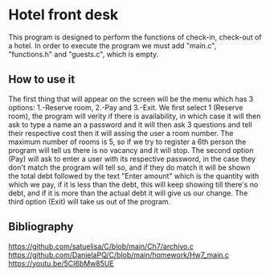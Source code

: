 # Hotel front desk
This program is designed to perform the functions of check-in, check-out of a hotel. 
In order to execute the program we must add "main.c", "functions.h" and "guests.c", which is empty. 

## How to use it
The first thing that will appear on the screen will be the menu which has 3 options: 1.-Reserve room, 2.-Pay and 3.-Exit. 
We first select 1 (Reserve room), the program will verity if there is availability, in which case it will then ask to type a name an a password and it will then ask 3 
questions and tell their respective cost then it will assing the user a room number. The maximum number of rooms is 5, so if we try to register a 6th person the program will tell
us there is no vacancy and it will stop. 
The second option (Pay) will ask to enter a user with its respective password, in the case they don't match the program will tell so, and if they do match it will be shown the total debt followed by the text "Enter amount" which is the quantity with which we pay, if it is less than the debt, this will keep showing till there's no debt, and if it is more than the actual debt it will give us our change. 
The third option (Exit) will take us out of the program. 

## Bibliography
https://github.com/satuelisa/C/blob/main/Ch7/archivo.c  
https://github.com/DanielaPQ/C/blob/main/homework/Hw7_main.c  
https://youtu.be/5CI6bMw85UE
